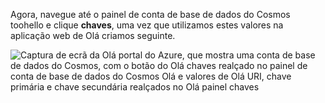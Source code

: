   Agora, navegue até o painel de conta de base de dados do Cosmos toohello e clique **chaves**, uma vez que utilizamos estes valores na aplicação web de Olá criamos seguinte.

![Captura de ecrã da Olá portal do Azure, que mostra uma conta de base de dados do Cosmos, com o botão do Olá chaves realçado no painel de conta de base de dados do Cosmos Olá e valores de Olá URI, chave primária e chave secundária realçados no Olá painel chaves](./media/cosmos-db-keys/keys.png)

